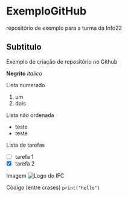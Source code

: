 # ExemploGitHub
repositório de exemplo para a turma da Info22
## Subtitulo
Exemplo de criação de repositório no Github

**Negrito**
*italico*

Lista numerado
1. um
2. dois

Lista não ordenada
* teste
* teste

Lista de tarefas
- [ ] tarefa 1
- [x] tarefa 2

Imagem
![Logo do IFC](https://encrypted-tbn0.gstatic.com/images?q=tbn:ANd9GcTmQjx6NAcQZr7iLuE-QysKxy6aq2VedXRtmnS1WtrYbw&s)

Código (entre crases)
`print("hello")`

